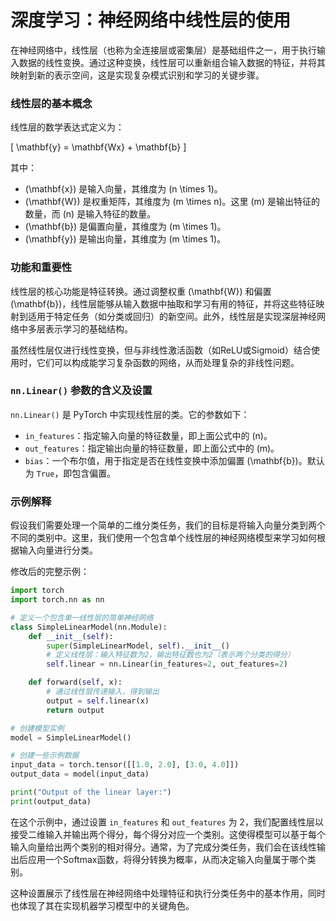 # 深度学习：神经网络中线性层的使用

在神经网络中，线性层（也称为全连接层或密集层）是基础组件之一，用于执行输入数据的线性变换。通过这种变换，线性层可以重新组合输入数据的特征，并将其映射到新的表示空间，这是实现复杂模式识别和学习的关键步骤。

### 线性层的基本概念

线性层的数学表达式定义为：

\[ \mathbf{y} = \mathbf{Wx} + \mathbf{b} \]

其中：
- \(\mathbf{x}\) 是输入向量，其维度为 \(n \times 1\)。
- \(\mathbf{W}\) 是权重矩阵，其维度为 \(m \times n\)。这里 \(m\) 是输出特征的数量，而 \(n\) 是输入特征的数量。
- \(\mathbf{b}\) 是偏置向量，其维度为 \(m \times 1\)。
- \(\mathbf{y}\) 是输出向量，其维度为 \(m \times 1\)。

### 功能和重要性

线性层的核心功能是特征转换。通过调整权重 \(\mathbf{W}\) 和偏置 \(\mathbf{b}\)，线性层能够从输入数据中抽取和学习有用的特征，并将这些特征映射到适用于特定任务（如分类或回归）的新空间。此外，线性层是实现深层神经网络中多层表示学习的基础结构。

虽然线性层仅进行线性变换，但与非线性激活函数（如ReLU或Sigmoid）结合使用时，它们可以构成能学习复杂函数的网络，从而处理复杂的非线性问题。

### `nn.Linear()` 参数的含义及设置

`nn.Linear()` 是 PyTorch 中实现线性层的类。它的参数如下：

- `in_features`：指定输入向量的特征数量，即上面公式中的 \(n\)。
- `out_features`：指定输出向量的特征数量，即上面公式中的 \(m\)。
- `bias`：一个布尔值，用于指定是否在线性变换中添加偏置 \(\mathbf{b}\)。默认为 `True`，即包含偏置。

### 示例解释

假设我们需要处理一个简单的二维分类任务，我们的目标是将输入向量分类到两个不同的类别中。这里，我们使用一个包含单个线性层的神经网络模型来学习如何根据输入向量进行分类。

修改后的完整示例：

```python
import torch
import torch.nn as nn

# 定义一个包含单一线性层的简单神经网络
class SimpleLinearModel(nn.Module):
    def __init__(self):
        super(SimpleLinearModel, self).__init__()
        # 定义线性层：输入特征数为2，输出特征数也为2（表示两个分类的得分）
        self.linear = nn.Linear(in_features=2, out_features=2)

    def forward(self, x):
        # 通过线性层传递输入，得到输出
        output = self.linear(x)
        return output

# 创建模型实例
model = SimpleLinearModel()

# 创建一些示例数据
input_data = torch.tensor([[1.0, 2.0], [3.0, 4.0]])
output_data = model(input_data)

print("Output of the linear layer:")
print(output_data)
```

在这个示例中，通过设置 `in_features` 和 `out_features` 为 2，我们配置线性层以接受二维输入并输出两个得分，每个得分对应一个类别。这使得模型可以基于每个输入向量给出两个类别的相对得分。通常，为了完成分类任务，我们会在该线性输出后应用一个Softmax函数，将得分转换为概率，从而决定输入向量属于哪个类别。

这种设置展示了线性层在神经网络中处理特征和执行分类任务中的基本作用，同时也体现了其在实现机器学习模型中的关键角色。